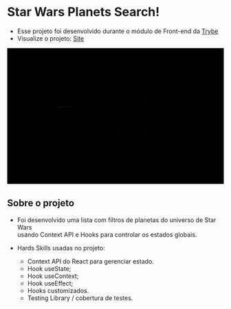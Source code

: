 <!-- # Star Wars Planets Search! -->
<!-- Olá, Tryber!
Esse é apenas um arquivo inicial para o README do seu projeto no qual você pode customizar e reutilizar todas as vezes que for executar o trybe-publisher.

Para deixá-lo com a sua cara, basta alterar o seguinte arquivo da sua máquina: ~/.student-repo-publisher/custom/_NEW_README.md

É essencial que você preencha esse documento por conta própria, ok?
Não deixe de usar nossas dicas de escrita de README de projetos, e deixe sua criatividade brilhar!
:warning: IMPORTANTE: você precisa deixar nítido:
- quais arquivos/pastas foram desenvolvidos por você; 
- quais arquivos/pastas foram desenvolvidos por outra pessoa estudante;
- quais arquivos/pastas foram desenvolvidos pela Trybe.
-->
# Star Wars Planets Search!

- Esse projeto foi desenvolvido durante o módulo de Front-end da <a href="www.betrybe.com" target="_blank">Trybe</a>
- Visualize o projeto: <a href="https://star-wars-planets-three.vercel.app/" target="_blank">Site</a>

<img src="./banner.gif" />

## Sobre o projeto

- Foi desenvolvido uma lista com filtros de planetas do universo de Star Wars<br> usando Context API e Hooks para controlar os estados globais.

- Hards Skills usadas no projeto:
  - Context API do React para gerenciar estado.
  - Hook useState;
  - Hook useContext;
  - Hook useEffect;
  - Hooks customizados.
  - Testing Library / cobertura de testes.